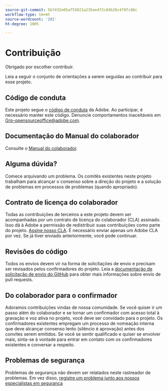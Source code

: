 ```yaml
---
source-git-commit: 5b7432e05af55021a235ee4f2c84b28c4f8fc88c
workflow-type: tm+mt
source-wordcount: '281'
ht-degree: 100%

---
```

# Contribuição

Obrigado por escolher contribuir.

Leia a seguir o conjunto de orientações a serem seguidas ao contribuir para esse projeto.

## Código de conduta

Este projeto segue o [código de conduta](code-of-conduct.md) da Adobe. Ao participar, é necessário manter este código. Denuncie comportamentos inaceitáveis em [Grp-opensourceoffice@adobe.com](mailto:Grp-opensourceoffice@adobe.com).

## Documentação do Manual do colaborador

Consulte o [Manual do colaborador](https://experienceleague.adobe.com/docs/contributor/contributor-guide/introduction.html?lang=pt-BR).

## Alguma dúvida?

Comece arquivando um problema. Os comitês existentes neste projeto trabalham para alcançar o
consenso sobre a direção do projeto e a solução de problemas em processos de problemas
(quando apropriado).

## Contrato de licença do colaborador

Todas as contribuições de terceiros a este projeto devem ser acompanhadas por um contrato de licença do colaborador (CLA) assinado. Isso dá à Adobe a permissão de redistribuir suas contribuições como parte do projeto. [Assine nosso CLA](http://opensource.adobe.com/cla.html). É necessário enviar apenas um Adobe CLA por vez. Se já tiver enviado anteriormente, você pode continuar.

## Revisões do código

Todos os envios devem vir na forma de solicitações de envio e precisam ser revisados pelos confirmadores do projeto. Leia a [documentação de solicitação de envio do GitHub](https://help.github.com/pt/github/collaborating-with-issues-and-pull-requests/about-pull-requests) para obter mais informações sobre envio de pull requests.

<!--
Lastly, please follow the [pull request template](PULL_REQUEST_TEMPLATE.md) when
submitting a pull request!
-->

## Do colaborador para o confirmador

Adoramos contribuições vindas de nossa comunidade. Se você quiser ir um passo além do colaborador
e se tornar um confirmador com acesso total à gravação e voz ativa no projeto, você deve
ser convidado para o projeto. Os confirmadores existentes empregam um processo de nomeação interna que deve alcançar consenso lento (silêncio é aprovação) antes dos convites
serem emitidos. Se você se sentir qualificado e quiser se envolver mais,
sinta-se à vontade para entrar em contato com os confirmadores existentes e conversar a respeito.

## Problemas de segurança

Problemas de segurança não devem ser relatados neste rastreador de problemas. Em vez disso, [registre um problema junto aos nossos especialistas em segurança](https://helpx.adobe.com/br/security/alertus.html)
